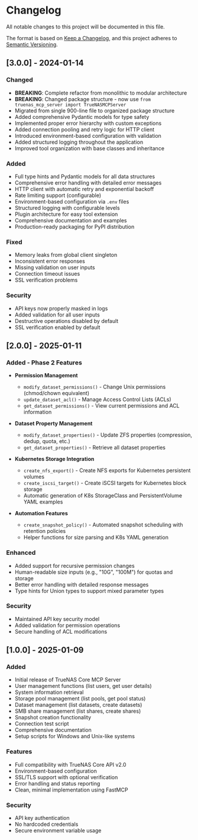 # Changelog

All notable changes to this project will be documented in this file.

The format is based on [Keep a Changelog](https://keepachangelog.com/en/1.0.0/),
and this project adheres to [Semantic Versioning](https://semver.org/spec/v2.0.0.html).

## [3.0.0] - 2024-01-14

### Changed
- **BREAKING**: Complete refactor from monolithic to modular architecture
- **BREAKING**: Changed package structure - now use `from truenas_mcp_server import TrueNASMCPServer`
- Migrated from single 900-line file to organized package structure
- Added comprehensive Pydantic models for type safety
- Implemented proper error hierarchy with custom exceptions
- Added connection pooling and retry logic for HTTP client
- Introduced environment-based configuration with validation
- Added structured logging throughout the application
- Improved tool organization with base classes and inheritance

### Added
- Full type hints and Pydantic models for all data structures
- Comprehensive error handling with detailed error messages
- HTTP client with automatic retry and exponential backoff
- Rate limiting support (configurable)
- Environment-based configuration via `.env` files
- Structured logging with configurable levels
- Plugin architecture for easy tool extension
- Comprehensive documentation and examples
- Production-ready packaging for PyPI distribution

### Fixed
- Memory leaks from global client singleton
- Inconsistent error responses
- Missing validation on user inputs
- Connection timeout issues
- SSL verification problems

### Security
- API keys now properly masked in logs
- Added validation for all user inputs
- Destructive operations disabled by default
- SSL verification enabled by default

## [2.0.0] - 2025-01-11

### Added - Phase 2 Features
- **Permission Management**
  - `modify_dataset_permissions()` - Change Unix permissions (chmod/chown equivalent)
  - `update_dataset_acl()` - Manage Access Control Lists (ACLs)
  - `get_dataset_permissions()` - View current permissions and ACL information
  
- **Dataset Property Management**
  - `modify_dataset_properties()` - Update ZFS properties (compression, dedup, quota, etc.)
  - `get_dataset_properties()` - Retrieve all dataset properties
  
- **Kubernetes Storage Integration**
  - `create_nfs_export()` - Create NFS exports for Kubernetes persistent volumes
  - `create_iscsi_target()` - Create iSCSI targets for Kubernetes block storage
  - Automatic generation of K8s StorageClass and PersistentVolume YAML examples
  
- **Automation Features**
  - `create_snapshot_policy()` - Automated snapshot scheduling with retention policies
  - Helper functions for size parsing and K8s YAML generation

### Enhanced
- Added support for recursive permission changes
- Human-readable size inputs (e.g., "10G", "100M") for quotas and storage
- Better error handling with detailed response messages
- Type hints for Union types to support mixed parameter types

### Security
- Maintained API key security model
- Added validation for permission operations
- Secure handling of ACL modifications

## [1.0.0] - 2025-01-09

### Added
- Initial release of TrueNAS Core MCP Server
- User management functions (list users, get user details)
- System information retrieval
- Storage pool management (list pools, get pool status)
- Dataset management (list datasets, create datasets)
- SMB share management (list shares, create shares)
- Snapshot creation functionality
- Connection test script
- Comprehensive documentation
- Setup scripts for Windows and Unix-like systems

### Features
- Full compatibility with TrueNAS Core API v2.0
- Environment-based configuration
- SSL/TLS support with optional verification
- Error handling and status reporting
- Clean, minimal implementation using FastMCP

### Security
- API key authentication
- No hardcoded credentials
- Secure environment variable usage
